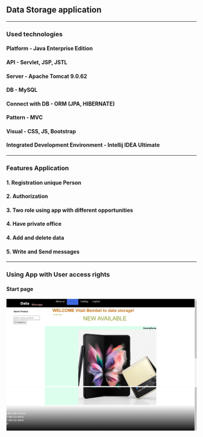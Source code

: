 ## Data Storage application
____
### Used technologies
#### Platform - Java Enterprise Edition
#### API - Servlet, JSP, JSTL
#### Server - Apache Tomcat 9.0.62
#### DB - MySQL
#### Connect with DB - ORM (JPA, HIBERNATE)
#### Pattern - MVC
#### Visual - CSS, JS, Bootstrap
#### Integrated Development Environment - Intellij IDEA Ultimate
____
### Features Application
#### 1. Registration unique Person
#### 2. Authorization
#### 3. Two role using app with different opportunities
#### 4. Have private office
#### 4. Add and delete data 
#### 5. Write and Send messages 
____
### Using App with User access rights
#### Start page
![Start page of Application](https://github.com/bembel1993/imgForDiplom/blob/main/1_dataStore.png)
![Start page of Application](https://github.com/bembel1993/imgForDiplom/blob/main/2_dataStore.png)
